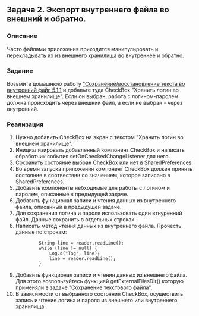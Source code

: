 
## Задача 2. Экспорт внутреннего файла во внешний и обратно.

### Описание

Часто файлами приложения приходится манипулировать и перекладывать их из внешнего хранилища во внутреннее и обратно.

### Задание

Возьмите домашнюю работу ["Сохранение/восстановление текста во внутренний файл 5.1.1](https://github.com/netology-code/and-homeworks/tree/master/5.2.Internal/5.2.1) и добавьте туда CheckBox "Хранить логин во внешнем хранилище". 
Если он выбран, работа с логином-паролем должна происходить через внешний файл, а если не выбран - через внутренний.


### Реализация

1. Нужно добавить CheckBox на экран с текстом "Хранить логин во внешнем хранилище".
2. Инициализировать добавленный компонент CheckBox и написать обработчик события setOnCheckedChangeListener для него.
3. Сохранить состояние выбран CheckBox или нет в SharedPreferences.
4. Во время запуска приложения компонент CheckBox должен принять состояние в соотвествии со значением, которое записано в SharedPreferences.
5. Добавить компоненты небходимые для работы с логином и паролем, описанные в предыдущей задаче.
6. Добавить функционал записи и чтения данных из внутреннего файла, описанный в предыдущей задаче.
7. Для сохранения логина и пароля использовать один втнуренний файл. Данные сохранить в отдельных строках. 
8. Написать метод чтения данных из внутреннего файла. Прочесть данные по строкам:

```
            String line = reader.readLine();
            while (line != null) {
                Log.d("Tag", line);
                line = reader.readLine();
            }
```
            
9. Добавить функционал записи и чтения данных из внешнего файла. Для этого возпользуйтесь функцией getExternalFilesDir() которую применяли в задаче "Сохранение текстового файла".
10. В зависимости от выбранного состояния CheckBox, осуществить запись и чтение логина и пароля из внешнего или внутреннего хранилища.



